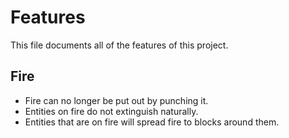 # Features

This file documents all of the features of this project.

## Fire

- Fire can no longer be put out by punching it.
- Entities on fire do not extinguish naturally.
- Entities that are on fire will spread fire to blocks around them.
